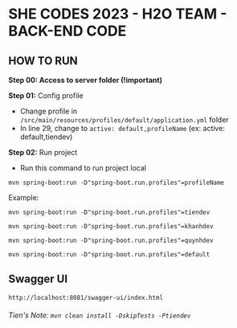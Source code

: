 # SHE CODES 2023 - H2O TEAM - BACK-END CODE

## HOW TO RUN
**Step 00: Access to server folder (!important)**

**Step 01:** Config profile
  - Change profile in `/src/main/resources/profiles/default/application.yml` folder
  - In line 29, change to `active: default,profileName` (ex: active: default,tiendev)

**Step 02:** Run project
  - Run this command to run project local

  `mvn spring-boot:run -D"spring-boot.run.profiles"=profileName`

  Example:

  `mvn spring-boot:run -D"spring-boot.run.profiles"=tiendev`

  `mvn spring-boot:run -D"spring-boot.run.profiles"=khanhdev`

  `mvn spring-boot:run -D"spring-boot.run.profiles"=quynhdev`

  `mvn spring-boot:run -D"spring-boot.run.profiles"=default`

## Swagger UI

  `http://localhost:8081/swagger-ui/index.html`

###### Tien's Note: `mvn clean install -DskipTests -Ptiendev `
